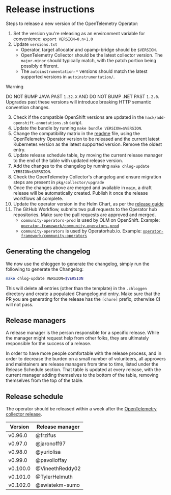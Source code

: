 # Release instructions

Steps to release a new version of the OpenTelemetry Operator:

1. Set the version you're releasing as an environment variable for convenience: `export VERSION=0.n+1.0`
2. Update `versions.txt`
   - Operator, target allocator and opamp-bridge should be `$VERSION`. 
   - OpenTelemetry Collector should be the latest collector version. The `major.minor` should typically match, with the patch portion being possibly different.
   - The `autoinstrumentation-*` versions should match the latest supported versions in `autoinstrumentation/`.
> [!WARNING]  
> DO NOT BUMP JAVA PAST `1.32.X` AND DO NOT BUMP .NET PAST `1.2.0`. Upgrades past these versions will introduce breaking HTTP semantic convention changes.
3. Check if the compatible OpenShift versions are updated in the `hack/add-openshift-annotations.sh` script.
3. Update the bundle by running `make bundle VERSION=$VERSION`.
3. Change the compatibility matrix in the [readme](./README.md) file, using the OpenTelemetry Operator version to be released and the current latest Kubernetes version as the latest supported version. Remove the oldest entry.
3. Update release schedule table, by moving the current release manager to the end of the table with updated release version.
3. Add the changes to the changelog by running `make chlog-update VERSION=$VERSION`.
3. Check the OpenTelemetry Collector's changelog and ensure migration steps are present in `pkg/collector/upgrade`
3. Once the changes above are merged and available in `main`, a draft release will be automatically created. Publish it once the release workflows all complete. 
3. Update the operator version in the Helm Chart, as per the [release guide](https://github.com/open-telemetry/opentelemetry-helm-charts/blob/main/charts/opentelemetry-operator/CONTRIBUTING.md)
3. The GitHub Workflow, submits two pull requests to the Operator hub repositories. Make sure the pull requests are approved and merged.
   - `community-operators-prod` is used by OLM on OpenShift. Example: [`operator-framework/community-operators-prod`](https://github.com/redhat-openshift-ecosystem/community-operators-prod/pull/494)
   - `community-operators` is used by Operatorhub.io. Example: [`operator-framework/community-operators`](https://github.com/k8s-operatorhub/community-operators/pull/461)

## Generating the changelog

We now use the chloggen to generate the changelog, simply run the following to generate the Changelog:

```bash
make chlog-update VERSION=$VERSION
```

This will delete all entries (other than the template) in the `.chloggen` directory and create a populated Changelog.md entry. Make sure that the PR you are generating for the release has the `[chore]` prefix, otherwise CI will not pass.


## Release managers

A release manager is the person responsible for a specific release. While the manager might request help from other folks, they are ultimately responsible for the success of a release.

In order to have more people comfortable with the release process, and in order to decrease the burden on a small number of volunteers, all approvers and maintainers are release managers from time to time, listed under the Release Schedule section. That table is updated at every release, with the current manager adding themselves to the bottom of the table, removing themselves from the top of the table.

## Release schedule

The operator should be released within a week after the [OpenTelemetry collector release](https://github.com/open-telemetry/opentelemetry-collector/blob/main/docs/release.md#release-schedule).

| Version  | Release manager |
|----------|-----------------|
| v0.96.0  | @frzifus        |
| v0.97.0  | @jaronoff97     |
| v0.98.0  | @yuriolisa      |
| v0.99.0  | @pavolloffay    |
| v0.100.0 | @VineethReddy02 |
| v0.101.0 | @TylerHelmuth   |
| v0.102.0 | @swiatekm-sumo  |
